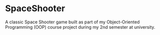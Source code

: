 # SpaceShooter
A classic Space Shooter game built as part of my Object-Oriented Programming (OOP) course project during my 2nd semester at university.
